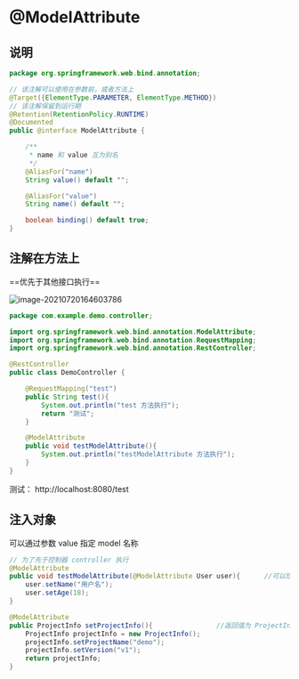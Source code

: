 # @ModelAttribute

## 说明

```java
package org.springframework.web.bind.annotation;

// 该注解可以使用在参数前，或者方法上
@Target({ElementType.PARAMETER, ElementType.METHOD})
// 该注解保留到运行期
@Retention(RetentionPolicy.RUNTIME)
@Documented
public @interface ModelAttribute {

	/**
	 * name 和 value 互为别名
	 */
	@AliasFor("name")
	String value() default "";

	@AliasFor("value")
	String name() default "";

	boolean binding() default true;
}
```



## 注解在方法上

==优先于其他接口执行==

![image-20210720164603786](https://attach.blog.wen7.online/image-20210720164603786.png)

```java
package com.example.demo.controller;

import org.springframework.web.bind.annotation.ModelAttribute;
import org.springframework.web.bind.annotation.RequestMapping;
import org.springframework.web.bind.annotation.RestController;

@RestController
public class DemoController {

    @RequestMapping("test")
    public String test(){
        System.out.println("test 方法执行");
        return "测试";
    }

    @ModelAttribute
    public void testModelAttribute(){
        System.out.println("testModelAttribute 方法执行");
    }
}
```

测试： http://localhost:8080/test



## 注入对象

可以通过参数 value 指定 model 名称

```java
// 为了先于控制器 controller 执行
@ModelAttribute
public void testModelAttribute(@ModelAttribute User user){		//可以理解为给容器注入一个 model，默认 id 为类的首字母小写
    user.setName("用户名");
    user.setAge(18);
}
```

```java
@ModelAttribute
public ProjectInfo setProjectInfo(){				//返回值为 ProjectInfo,可以理解为给容器注入一个 model，默认 id 为类的首字母小写
    ProjectInfo projectInfo = new ProjectInfo();
    projectInfo.setProjectName("demo");
    projectInfo.setVersion("v1");
    return projectInfo;
}
```

